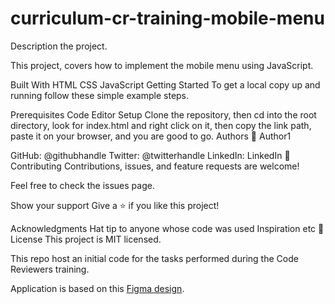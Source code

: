 # curriculum-cr-training-mobile-menu

Description the project.

This project, covers how to implement the mobile menu using JavaScript.

Built With
HTML
CSS
JavaScript
Getting Started
To get a local copy up and running follow these simple example steps.

Prerequisites
Code Editor
Setup
Clone the repository, then cd into the root directory, look for index.html and right click on it, then copy the link path, paste it on your browser, and you are good to go.
Authors
👤 Author1

GitHub: @githubhandle
Twitter: @twitterhandle
LinkedIn: LinkedIn
🤝 Contributing
Contributions, issues, and feature requests are welcome!

Feel free to check the issues page.

Show your support
Give a ⭐️ if you like this project!

Acknowledgments
Hat tip to anyone whose code was used
Inspiration
etc
📝 License
This project is MIT licensed.


This repo host an initial code for the tasks performed during the Code Reviewers training.

Application is based on this [Figma design](https://www.figma.com/file/t3EJUCAEViw3QasuJLPLVT/Microverse-Student-Potfolio-Templates-Main?node-id=1%3A1471).
